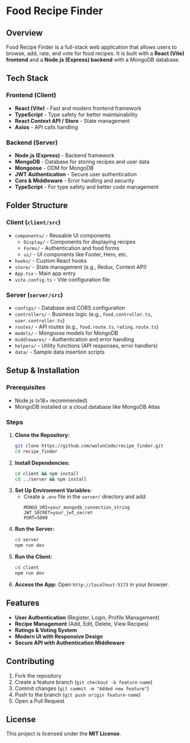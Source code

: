 # Food Recipe Finder

## Overview
Food Recipe Finder is a full-stack web application that allows users to browse, add, rate, and vote for food recipes. It is built with a **React (Vite) frontend** and a **Node.js (Express) backend** with a MongoDB database.

## Tech Stack
### Frontend (Client)
- **React (Vite)** - Fast and modern frontend framework
- **TypeScript** - Type safety for better maintainability
- **React Context API / Store** - State management
- **Axios** - API calls handling

### Backend (Server)
- **Node.js (Express)** - Backend framework
- **MongoDB** - Database for storing recipes and user data
- **Mongoose** - ODM for MongoDB
- **JWT Authentication** - Secure user authentication
- **Cors & Middleware** - Error handling and security
- **TypeScript** - For type safety and better code management

## Folder Structure

### Client (`client/src`)
- `components/` - Reusable UI components
  - `Display/` - Components for displaying recipes
  - `Forms/` - Authentication and food forms
  - `ui/` - UI components like Footer, Hero, etc.
- `hooks/` - Custom React hooks
- `store/` - State management (e.g., Redux, Context API)
- `App.tsx` - Main app entry
- `vite.config.ts` - Vite configuration file

### Server (`server/src`)
- `configs/` - Database and CORS configuration
- `controllers/` - Business logic (e.g., `food.controller.ts`, `user.controller.ts`)
- `routes/` - API routes (e.g., `food.route.ts`, `rating.route.ts`)
- `models/` - Mongoose models for MongoDB
- `middlewares/` - Authentication and error handling
- `helpers/` - Utility functions (API responses, error handlers)
- `data/` - Sample data insertion scripts

## Setup & Installation
### Prerequisites
- Node.js (v18+ recommended)
- MongoDB installed or a cloud database like MongoDB Atlas

### Steps
1. **Clone the Repository:**
   ```sh
   git clone https://github.com/walonCode/recipe_finder.git
   cd recipe_finder
   ```
2. **Install Dependencies:**
   ```sh
   cd client && npm install
   cd ../server && npm install
   ```
3. **Set Up Environment Variables:**
   - Create a `.env` file in the `server/` directory and add:
     ```env
     MONGO_URI=your_mongodb_connection_string
     JWT_SECRET=your_jwt_secret
     PORT=5000
     ```
4. **Run the Server:**
   ```sh
   cd server
   npm run dev
   ```
5. **Run the Client:**
   ```sh
   cd client
   npm run dev
   ```
6. **Access the App:** Open `http://localhost:5173` in your browser.

## Features
- **User Authentication** (Register, Login, Profile Management)
- **Recipe Management** (Add, Edit, Delete, View Recipes)
- **Ratings & Voting System**
- **Modern UI with Responsive Design**
- **Secure API with Authentication Middleware**

## Contributing
1. Fork the repository
2. Create a feature branch (`git checkout -b feature-name`)
3. Commit changes (`git commit -m "Added new feature"`)
4. Push to the branch (`git push origin feature-name`)
5. Open a Pull Request

## License
This project is licensed under the **MIT License**.

